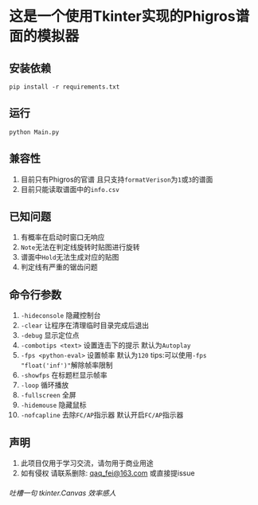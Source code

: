 # 这是一个使用Tkinter实现的Phigros谱面的模拟器

## 安装依赖
```
pip install -r requirements.txt
```

## 运行
```
python Main.py
```

## 兼容性
1. 目前只有Phigros的官谱 且只支持```formatVerison```为```1```或```3```的谱面
2. 目前只能读取谱面中的```info.csv```

## 已知问题
1. 有概率在启动时窗口无响应
2. ```Note```无法在判定线旋转时贴图进行旋转
3. 谱面中```Hold```无法生成对应的贴图
4. 判定线有严重的锯齿问题

## 命令行参数
1. ```-hideconsole``` 隐藏控制台
2. ```-clear``` 让程序在清理临时目录完成后退出
3. ```-debug``` 显示定位点
4. ```-combotips <text>``` 设置连击下的提示 默认为```Autoplay```
5. ```-fps <python-eval>``` 设置帧率 默认为```120``` tips:可以使用```-fps "float('inf')"```解除帧率限制
6. ```-showfps``` 在标题栏显示帧率
7. ```-loop``` 循环播放
8. ```-fullscreen``` 全屏
9. ```-hidemouse``` 隐藏鼠标
10. ```-nofcapline``` 去除```FC/AP```指示器 默认开启```FC/AP```指示器

## 声明
1. 此项目仅用于学习交流，请勿用于商业用途
2. 如有侵权 请联系删除: qaq_fei@163.com 或直接提issue

###### 吐槽一句 tkinter.Canvas 效率感人